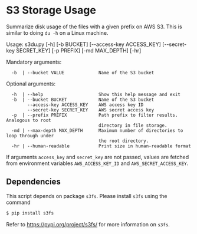 # S3 Storage Usage

Summarize disk usage of the files with a given prefix on AWS S3. This is similar to doing `du -h` on a Linux machine.

Usage: s3du.py [-h] [-b BUCKET] [--access-key ACCESS_KEY]
               [--secret-key SECRET_KEY] [-p PREFIX] [-md MAX_DEPTH] [-hr]

Mandatory arguments:
```
  -b  | --bucket VALUE             Name of the S3 bucket
```

Optional arguments:
```
  -h  | --help                     Show this help message and exit
  -b  | --bucket BUCKET            Name of the S3 bucket
        --access-key ACCESS_KEY    AWS access key ID
        --secret-key SECRET_KEY    AWS secret access key
  -p  | --prefix PREFIX            Path prefix to filter results. Analogous to root
                                   directory in file storage.
  -md | --max-depth MAX_DEPTH      Maximum number of directories to loop through under
                                   the root directory.
  -hr | --human-readable           Print size in human-readable format
```

If arguments `access_key` and `secret_key` are not passed, values are fetched from environment variables `AWS_ACCESS_KEY_ID` and `AWS_SECRET_ACCESS_KEY`.

## Dependencies
This script depends on package `s3fs`. Please install `s3fs` using the command
```bash
$ pip install s3fs
```
Refer to https://pypi.org/project/s3fs/ for more information on `s3fs`.

